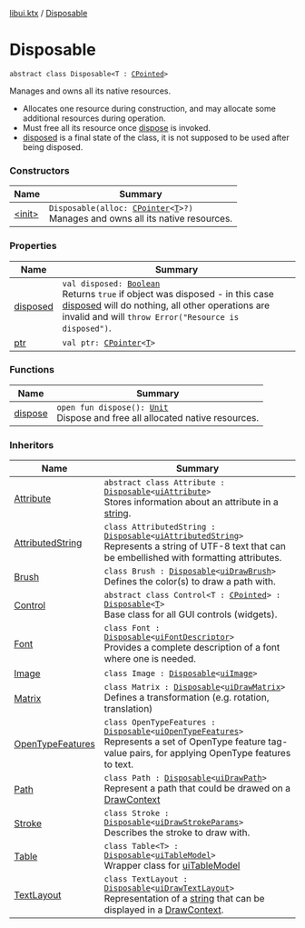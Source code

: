 [libui.ktx](../index.md) / [Disposable](./index.md)

# Disposable

`abstract class Disposable<T : `[`CPointed`](../../kotlinx.cinterop/-c-pointed/index.md)`>`

Manages and owns all its native resources.

* Allocates one resource during construction,
    and may allocate some additional resources during operation.
* Must free all its resource once [dispose](dispose.md) is invoked.
* [disposed](disposed.md) is a final state of the class, it is not supposed
    to be used after being disposed.

### Constructors

| Name | Summary |
|---|---|
| [&lt;init&gt;](-init-.md) | `Disposable(alloc: `[`CPointer`](../../kotlinx.cinterop/-c-pointer/index.md)`<`[`T`](index.md#T)`>?)`<br>Manages and owns all its native resources. |

### Properties

| Name | Summary |
|---|---|
| [disposed](disposed.md) | `val disposed: `[`Boolean`](https://kotlinlang.org/api/latest/jvm/stdlib/kotlin/-boolean/index.html)<br>Returns `true` if object was disposed - in this case [disposed](disposed.md) will do nothing, all other operations are invalid and will `throw Error("Resource is disposed")`. |
| [ptr](ptr.md) | `val ptr: `[`CPointer`](../../kotlinx.cinterop/-c-pointer/index.md)`<`[`T`](index.md#T)`>` |

### Functions

| Name | Summary |
|---|---|
| [dispose](dispose.md) | `open fun dispose(): `[`Unit`](https://kotlinlang.org/api/latest/jvm/stdlib/kotlin/-unit/index.html)<br>Dispose and free all allocated native resources. |

### Inheritors

| Name | Summary |
|---|---|
| [Attribute](../-attribute/index.md) | `abstract class Attribute : `[`Disposable`](./index.md)`<`[`uiAttribute`](../../libui/ui-attribute.md)`>`<br>Stores information about an attribute in a [string](../string.md). |
| [AttributedString](../-attributed-string/index.md) | `class AttributedString : `[`Disposable`](./index.md)`<`[`uiAttributedString`](../../libui/ui-attributed-string.md)`>`<br>Represents a string of UTF-8 text that can be embellished with formatting attributes. |
| [Brush](../-brush/index.md) | `class Brush : `[`Disposable`](./index.md)`<`[`uiDrawBrush`](../../libui/ui-draw-brush/index.md)`>`<br>Defines the color(s) to draw a path with. |
| [Control](../-control/index.md) | `abstract class Control<T : `[`CPointed`](../../kotlinx.cinterop/-c-pointed/index.md)`> : `[`Disposable`](./index.md)`<`[`T`](../-control/index.md#T)`>`<br>Base class for all GUI controls (widgets). |
| [Font](../-font/index.md) | `class Font : `[`Disposable`](./index.md)`<`[`uiFontDescriptor`](../../libui/ui-font-descriptor/index.md)`>`<br>Provides a complete description of a font where one is needed. |
| [Image](../-image/index.md) | `class Image : `[`Disposable`](./index.md)`<`[`uiImage`](../../libui/ui-image.md)`>` |
| [Matrix](../-matrix/index.md) | `class Matrix : `[`Disposable`](./index.md)`<`[`uiDrawMatrix`](../../libui/ui-draw-matrix/index.md)`>`<br>Defines a transformation (e.g. rotation, translation) |
| [OpenTypeFeatures](../-open-type-features/index.md) | `class OpenTypeFeatures : `[`Disposable`](./index.md)`<`[`uiOpenTypeFeatures`](../../libui/ui-open-type-features.md)`>`<br>Represents a set of OpenType feature tag-value pairs, for applying OpenType features to text. |
| [Path](../-path/index.md) | `class Path : `[`Disposable`](./index.md)`<`[`uiDrawPath`](../../libui/ui-draw-path.md)`>`<br>Represent a path that could be drawed on a [DrawContext](../-draw-context.md) |
| [Stroke](../-stroke/index.md) | `class Stroke : `[`Disposable`](./index.md)`<`[`uiDrawStrokeParams`](../../libui/ui-draw-stroke-params/index.md)`>`<br>Describes the stroke to draw with. |
| [Table](../-table/index.md) | `class Table<T> : `[`Disposable`](./index.md)`<`[`uiTableModel`](../../libui/ui-table-model.md)`>`<br>Wrapper class for [uiTableModel](../../libui/ui-table-model.md) |
| [TextLayout](../-text-layout/index.md) | `class TextLayout : `[`Disposable`](./index.md)`<`[`uiDrawTextLayout`](../../libui/ui-draw-text-layout.md)`>`<br>Representation of a [string](../string.md) that can be displayed in a [DrawContext](../-draw-context.md). |
